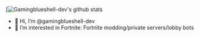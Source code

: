 [![Gamingblueshell-dev's github stats](https://github-readme-stats.vercel.app/api?username=gamingblueshell-dev&show_icons=true&theme=slateorange)

- 👋 Hi, I’m @gamingblueshell-dev
- 👀 I’m interested in Fortnite: Fortnite modding/private servers/lobby bots
<!---
gamingblueshell-dev/gamingblueshell-dev is a ✨ special ✨ repository because its `README.md` (this file) appears on your GitHub profile.
You can click the Preview link to take a look at your changes.
--->
